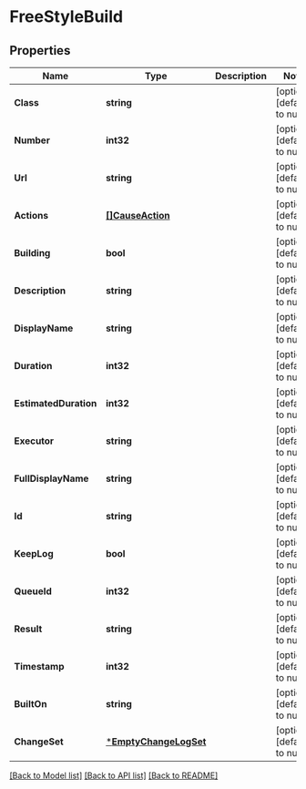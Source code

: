 # FreeStyleBuild

## Properties
Name | Type | Description | Notes
------------ | ------------- | ------------- | -------------
**Class** | **string** |  | [optional] [default to null]
**Number** | **int32** |  | [optional] [default to null]
**Url** | **string** |  | [optional] [default to null]
**Actions** | [**[]CauseAction**](CauseAction.md) |  | [optional] [default to null]
**Building** | **bool** |  | [optional] [default to null]
**Description** | **string** |  | [optional] [default to null]
**DisplayName** | **string** |  | [optional] [default to null]
**Duration** | **int32** |  | [optional] [default to null]
**EstimatedDuration** | **int32** |  | [optional] [default to null]
**Executor** | **string** |  | [optional] [default to null]
**FullDisplayName** | **string** |  | [optional] [default to null]
**Id** | **string** |  | [optional] [default to null]
**KeepLog** | **bool** |  | [optional] [default to null]
**QueueId** | **int32** |  | [optional] [default to null]
**Result** | **string** |  | [optional] [default to null]
**Timestamp** | **int32** |  | [optional] [default to null]
**BuiltOn** | **string** |  | [optional] [default to null]
**ChangeSet** | [***EmptyChangeLogSet**](EmptyChangeLogSet.md) |  | [optional] [default to null]

[[Back to Model list]](../README.md#documentation-for-models) [[Back to API list]](../README.md#documentation-for-api-endpoints) [[Back to README]](../README.md)


